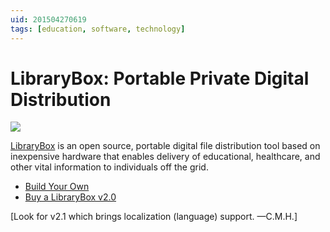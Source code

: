 ```yaml
---
uid: 201504270619
tags: [education, software, technology]
---
```


# LibraryBox: Portable Private Digital Distribution

![](https://cmhelmer.com/media/201504270619_1.jpg)

[LibraryBox](http://librarybox.us/) is an open source, portable digital file distribution tool based on inexpensive hardware that enables delivery of educational, healthcare, and other vital information to individuals off the grid.

- [Build Your Own](http://librarybox.us/building.php)
- [Buy a LibraryBox v2.0](http://librarybox.myshopify.com/collections/all)

[Look for v2.1 which brings localization (language) support. —C.M.H.]
